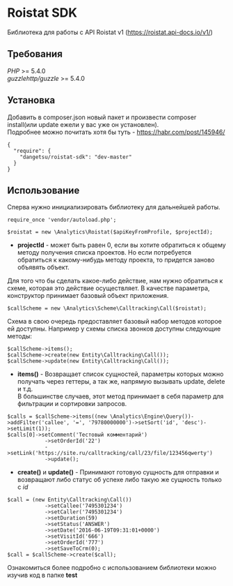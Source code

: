 # Roistat SDK
Библиотека для работы с API Roistat v1 (https://roistat.api-docs.io/v1/)

## Требования

*PHP* >= 5.4.0  
*guzzlehttp/guzzle* >= 5.4.0

## Установка

Добавить в composer.json новый пакет и произвести composer install(или update ежели у вас уже он установлен).  
Подробнее можно почитать хотя бы туть - https://habr.com/post/145946/

```
{
  "require": {
    "dangetsu/roistat-sdk": "dev-master"
  }
}
```

## Использование

Сперва нужно инициализировать библиотеку для дальнейшей работы.
```
require_once 'vendor/autoload.php';

$roistat = new \Analytics\Roistat($apiKeyFromProfile, $projectId);
```
* **projectId** - может быть равен 0, если вы хотите обратиться к общему методу получения списка проектов. 
Но если потребуется обратиться к какому-нибудь методу проекта, то придется заново объявять объект.

Для того что бы сделать какое-либо действие, нам нужно обратиться к схеме, которая это действие осуществляет.
В качестве параметра, конструктор принимает базовый объект приложения.
```
$callScheme = new \Analytics\Scheme\Calltracking\Call($roistat);
```

Схема в свою очередь предоставляет базовый набор методов которое ей доступны. Например у схемы списка звонков доступны следующие методы:
```
$callScheme->items();
$callScheme->create(new Entity\Calltracking\Call());
$callScheme->update(new Entity\Calltracking\Call());
```

* **items()** - Возвращает список сущностей, параметры которых можно получать через геттеры, а так же, напрямую вызывать update, delete и т.д.  
В большинстве случаев, этот метод принимает в себя параметр для фильтрации и сортировки запросов.
```
$calls = $callScheme->items((new \Analytics\Engine\Query())->addFilter('callee', '=', '79780000000')->setSort('id', 'desc')->setLimit(1));
$calls[0]->setComment('Тестовый комментарий')
            ->setOrderId('22')
            ->setLink('https://site.ru/calltracking/call/23/file/123456qwerty')
            ->update();
```

* **create()** и **update()** - Принимают готовую сущность для отправки и возвращают либо статус об успехе либо такую же сущность только с *id*
```
$call = (new Entity\Calltracking\Call())
            ->setCallee('7495301234')
            ->setCaller('7495301234')
            ->setDuration(59)
            ->setStatus('ANSWER')
            ->setDate('2016-06-19T09:31:01+0000')
            ->setVisitId('666')
            ->setOrderId('777')
            ->setSaveToCrm(0);
$call = $callScheme->create($call);
```

Ознакомиться более подробно с использованием библиотеки можно изучив код в папке **test**
